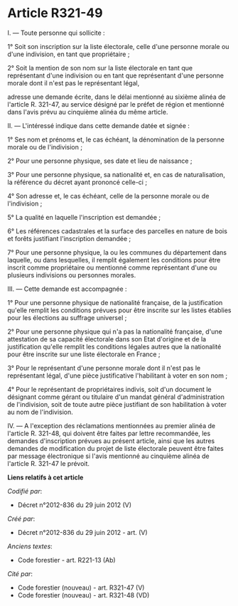 # Article R321-49

I. ― Toute personne qui sollicite : 

1° Soit son inscription sur la liste électorale, celle d'une personne morale ou d'une indivision, en tant que propriétaire ; 

2° Soit la mention de son nom sur la liste électorale en tant que représentant d'une indivision ou en tant que représentant
d'une personne morale dont il n'est pas le représentant légal, 

adresse une demande écrite, dans le délai mentionné au sixième alinéa de l'article R. 321-47, au service désigné par le
préfet de région et mentionné dans l'avis prévu au cinquième alinéa du même article. 

II. ― L'intéressé indique dans cette demande datée et signée : 

1° Ses nom et prénoms et, le cas échéant, la dénomination de la personne morale ou de l'indivision ; 

2° Pour une personne physique, ses date et lieu de naissance ; 

3° Pour une personne physique, sa nationalité et, en cas de naturalisation, la référence du décret ayant prononcé celle-ci ; 

4° Son adresse et, le cas échéant, celle de la personne morale ou de l'indivision ; 

5° La qualité en laquelle l'inscription est demandée ; 

6° Les références cadastrales et la surface des parcelles en nature de bois et forêts justifiant l'inscription demandée ; 

7° Pour une personne physique, la ou les communes du département dans laquelle, ou dans lesquelles, il remplit également les
conditions pour être inscrit comme propriétaire ou mentionné comme représentant d'une ou plusieurs indivisions ou personnes
morales. 

III. ― Cette demande est accompagnée : 

1° Pour une personne physique de nationalité française, de la justification qu'elle remplit les conditions prévues pour être
inscrite sur les listes établies pour les élections au suffrage universel ; 

2° Pour une personne physique qui n'a pas la nationalité française, d'une attestation de sa capacité électorale dans son Etat
d'origine et de la justification qu'elle remplit les conditions légales autres que la nationalité pour être inscrite sur une
liste électorale en France ; 

3° Pour le représentant d'une personne morale dont il n'est pas le représentant légal, d'une pièce justificative l'habilitant
à voter en son nom ; 

4° Pour le représentant de propriétaires indivis, soit d'un document le désignant comme gérant ou titulaire d'un mandat
général d'administration de l'indivision, soit de toute autre pièce justifiant de son habilitation à voter au nom de
l'indivision. 

IV. ― A l'exception des réclamations mentionnées au premier alinéa de l'article R. 321-48, qui doivent être faites par lettre
recommandée, les demandes d'inscription prévues au présent article, ainsi que les autres demandes de modification du projet
de liste électorale peuvent être faites par message électronique si l'avis mentionné au cinquième alinéa de l'article R.
321-47 le prévoit.

**Liens relatifs à cet article**

_Codifié par_:

  - Décret n°2012-836 du 29 juin 2012 (V)

_Créé par_:

  - Décret n°2012-836 du 29 juin 2012 - art. (V)

_Anciens textes_:

  - Code forestier - art. R221-13 (Ab)

_Cité par_:

  - Code forestier (nouveau) - art. R321-47 (V)
  - Code forestier (nouveau) - art. R321-48 (VD)
